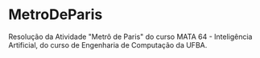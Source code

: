# MetroDeParis
Resolução da Atividade "Metrô de Paris" do curso MATA 64 - Inteligência Artificial, do curso de Engenharia de Computação da UFBA.
